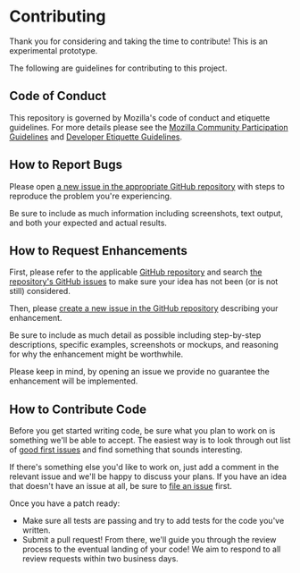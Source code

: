 # Contributing

Thank you for considering and taking the time to contribute! This is an experimental prototype.

The following are guidelines for contributing to this project.

## Code of Conduct

This repository is governed by Mozilla's code of conduct and etiquette guidelines. For more details please see the [Mozilla Community Participation Guidelines][community-guidelines] and [Developer Etiquette Guidelines][etiquette-guidelines].

## How to Report Bugs

Please open [a new issue in the appropriate GitHub repository][new-issue] with steps to reproduce the problem you're experiencing.

Be sure to include as much information including screenshots, text output, and both your expected and actual results.

## How to Request Enhancements

First, please refer to the applicable [GitHub repository][github-repo] and search [the repository's GitHub issues][issues-list] to make sure your idea has not been (or is not still) considered.

Then, please [create a new issue in the GitHub repository][new-issue] describing your enhancement.

Be sure to include as much detail as possible including step-by-step descriptions, specific examples, screenshots or mockups, and reasoning for why the enhancement might be worthwhile.

Please keep in mind, by opening an issue we provide no guarantee the enhancement will be implemented.

## How to Contribute Code

Before you get started writing code, be sure what you plan to work on is something we'll be able to accept. The easiest way is to look through out list of [good first issues][good-first-issues] and find something that sounds interesting.

If there's something else you'd like to work on, just add a comment in the relevant issue and we'll be happy to discuss your plans. If you have an idea that doesn't have an issue at all, be sure to [file an issue][new-issue] first.

Once you have a patch ready:

- Make sure all tests are passing and try to add tests for the code you've written.
- Submit a pull request! From there, we'll guide you through the review process to the eventual landing of your code! We aim to respond to all review requests within two business days.

[community-guidelines]: https://www.mozilla.org/about/governance/policies/participation/
[etiquette-guidelines]: https://bugzilla.mozilla.org/page.cgi?id=etiquette.html
[new-issue]: https://github.com/mozilla/firefox-voice/issues/new
[github-repo]: https://github.com/mozilla/firefox-voice/
[issues-list]: https://github.com/mozilla/firefox-voice/issues
[good-first-issues]: https://github.com/mozilla/firefox-voice/issues?q=is%3Aopen+is%3Aissue+label%3A%22good+first+issue%22
